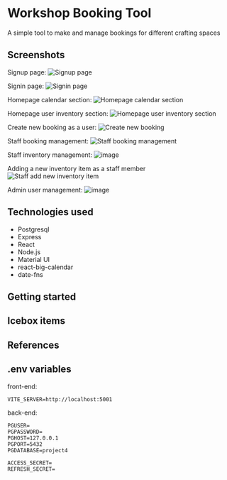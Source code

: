 # Workshop Booking Tool

A simple tool to make and manage bookings for different crafting spaces

## Screenshots

Signup page:
![Signup page](https://github.com/kr222/sei-project-4/assets/59068114/e9e8a5be-cb5e-425a-9b36-0424f9f9eb44)

Signin page:
![Signin page](https://github.com/kr222/sei-project-4/assets/59068114/e77eaa10-1d8c-484d-b284-92468adffb86)

Homepage calendar section:
![Homepage calendar section](https://github.com/kr222/sei-project-4/assets/59068114/ba665954-a073-4ad9-8572-3790842d6cd6)

Homepage user inventory section:
![Homepage user inventory section](https://github.com/kr222/sei-project-4/assets/59068114/3b5ffa20-ec01-4980-8d39-eccc90581477)

Create new booking as a user:
![Create new booking](https://github.com/kr222/sei-project-4/assets/59068114/7b482c17-5efb-4338-9229-e7d1430bf370)

Staff booking management:
![Staff booking management](https://github.com/kr222/sei-project-4/assets/59068114/a6c10b9c-20ec-4de3-8d1c-9964a7029a8c)

Staff inventory management:
![image](https://github.com/kr222/sei-project-4/assets/59068114/b740f724-e292-4d20-9f55-dac9d913abca)

Adding a new inventory item as a staff member
![Staff add new inventory item](https://github.com/kr222/sei-project-4/assets/59068114/e4efa077-e8da-4692-8384-72120c9291c0)

Admin user management:
![image](https://github.com/kr222/sei-project-4/assets/59068114/da5b411a-a6b6-4750-b36b-044d3499ac0f)

## Technologies used

- Postgresql
- Express
- React
- Node.js
- Material UI
- react-big-calendar
- date-fns

## Getting started

## Icebox items

## References

## .env variables

front-end:

```
VITE_SERVER=http://localhost:5001
```

back-end:

```
PGUSER=
PGPASSWORD=
PGHOST=127.0.0.1
PGPORT=5432
PGDATABASE=project4

ACCESS_SECRET=
REFRESH_SECRET=
```
